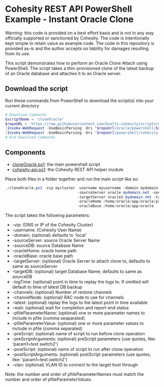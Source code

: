 # Cohesity REST API PowerShell Example - Instant Oracle Clone

Warning: this code is provided on a best effort basis and is not in any way officially supported or sanctioned by Cohesity. The code is intentionally kept simple to retain value as example code. The code in this repository is provided as-is and the author accepts no liability for damages resulting from its use.

This script demonstrates how to perform an Oracle Clone Attach using PowerShell. The script takes a thin-provisioned clone of the latest backup of an Oracle database and attaches it to an Oracle server.

## Download the script

Run these commands from PowerShell to download the script(s) into your current directory

```powershell
# Download Commands
$scriptName = 'cloneOracle'
$repoURL = 'https://raw.githubusercontent.com/bseltz-cohesity/scripts/master'
(Invoke-WebRequest -UseBasicParsing -Uri "$repoUrl/oracle/powershell/$scriptName/$scriptName.ps1").content | Out-File "$scriptName.ps1"; (Get-Content "$scriptName.ps1") | Set-Content "$scriptName.ps1"
(Invoke-WebRequest -UseBasicParsing -Uri "$repoUrl/powershell/cohesity-api/cohesity-api.ps1").content | Out-File cohesity-api.ps1; (Get-Content cohesity-api.ps1) | Set-Content cohesity-api.ps1
# End Download Commands
```

## Components

* [cloneOracle.ps1](https://raw.githubusercontent.com/bseltz-cohesity/scripts/master/oracle/powershell/cloneOracle/cloneOracle.ps1): the main powershell script
* [cohesity-api.ps1](https://raw.githubusercontent.com/bseltz-cohesity/scripts/master/powershell/cohesity-api/cohesity-api.ps1): the Cohesity REST API helper module

Place both files in a folder together and run the main script like so:

```powershell
./cloneOracle.ps1 -vip mycluster -username myusername -domain mydomain.net `
                                 -sourceServer oracle.mydomain.net -sourceDB cohesity `
                                 -targetServer oracle2.mydomain.net -targetDB clonedb `
                                 -oracleHome /home/oracle/app/oracle/product/11.2.0/dbhome_1 ` 
                                 -oracleBase /home/oracle/app/oracle
```

The script takes the following parameters:

* -vip: (DNS or IP of the Cohesity Cluster)
* -username: (Cohesity User Name)
* -domain: (optional) defaults to 'local'
* -sourceServer: source Oracle Server Name
* -sourceDB: source Database Name
* -oracleHome: oracle home path
* -oracleBase: oracle base path
* -targetServer: (optional) Oracle Server to attach clone to, defaults to same as sourceServer
* -targetDB: (optional) target Database Name, defaults to same as sourceDB
* -logTime: (optional) point in time to replay the logs to. If omitted will default to time of latest DB backup
* -channels: (optional) Number of restore channels
* -channelNode: (optional) RAC node to use for channels
* -latest: (optional) replay the logs to the latest point in time available
* -wait: (optional) wait for completion and report end status
* -pfileParameterName: (optional) one or more parameter names to include in pfile (comma seaparated)
* -pfileParameterValue: (optional) one or more parameter values to include in pfile (comma separated)
* -preScript: (optional) name of script to run before clone operation
* -preScriptArguments: (optional) preScript parameters (use quotes, like: 'param1=test switch2')
* -postScript: (optional) name of script to run after clone operation
* -postScriptArguments: (optional) postScript parameters (use quotes, like: 'param1=test switch2')
* -vlan: (optional) VLAN ID to connect to the target host through

Note: the number and order of pfileParameterNames must match the number and order of pfileParameterValues.
